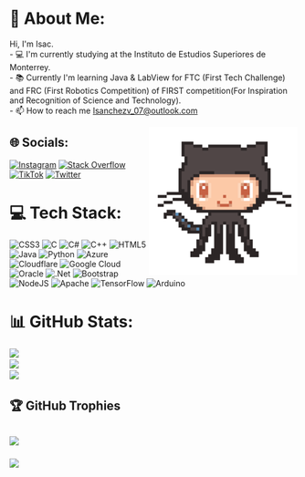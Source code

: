 # 💫 About Me:
Hi, I'm Isac.<br>- 💻 I'm currently studying at the Instituto de Estudios Superiores de Monterrey. <br>- 📚 Currently I'm learning Java & LabView for FTC (First Tech Challenge) and FRC (First Robotics Competition) of FIRST competition(For Inspiration and Recognition of Science and Technology).<br>- 📫 How to reach me Isanchezv_07@outlook.com

<img  align="right" alt="Coding" width="260" src="monadance.gif">

## 🌐 Socials:
[![Instagram](https://img.shields.io/badge/Instagram-%23E4405F.svg?logo=Instagram&logoColor=white)](https://instagram.com/_isanchezv_) [![Stack Overflow](https://img.shields.io/badge/-Stackoverflow-FE7A16?logo=stack-overflow&logoColor=white)](https://stackoverflow.com/users/20195354) [![TikTok](https://img.shields.io/badge/TikTok-%23000000.svg?logo=TikTok&logoColor=white)](https://tiktok.com/@isacsanchez40) [![Twitter](https://img.shields.io/badge/Twitter-%231DA1F2.svg?logo=Twitter&logoColor=white)](https://twitter.com/IsacSan81327100) 

# 💻 Tech Stack:
![CSS3](https://img.shields.io/badge/css3-%231572B6.svg?style=flat&logo=css3&logoColor=white) ![C](https://img.shields.io/badge/c-%2300599C.svg?style=flat&logo=c&logoColor=white) ![C#](https://img.shields.io/badge/c%23-%23239120.svg?style=flat&logo=c-sharp&logoColor=white) ![C++](https://img.shields.io/badge/c++-%2300599C.svg?style=flat&logo=c%2B%2B&logoColor=white) ![HTML5](https://img.shields.io/badge/html5-%23E34F26.svg?style=flat&logo=html5&logoColor=white) ![Java](https://img.shields.io/badge/java-%23ED8B00.svg?style=flat&logo=java&logoColor=white) ![Python](https://img.shields.io/badge/python-3670A0?style=flat&logo=python&logoColor=ffdd54) ![Azure](https://img.shields.io/badge/azure-%230072C6.svg?style=flat&logo=azure-devops&logoColor=white) ![Cloudflare](https://img.shields.io/badge/Cloudflare-F38020?style=flat&logo=Cloudflare&logoColor=white) ![Google Cloud](https://img.shields.io/badge/Google%20Cloud-%234285F4.svg?style=flat&logo=google-cloud&logoColor=white) ![Oracle](https://img.shields.io/badge/Oracle-F80000?style=flat&logo=oracle&logoColor=white) ![.Net](https://img.shields.io/badge/.NET-5C2D91?style=flat&logo=.net&logoColor=white) ![Bootstrap](https://img.shields.io/badge/bootstrap-%23563D7C.svg?style=flat&logo=bootstrap&logoColor=white) ![NodeJS](https://img.shields.io/badge/node.js-6DA55F?style=flat&logo=node.js&logoColor=white) ![Apache](https://img.shields.io/badge/apache-%23D42029.svg?style=flat&logo=apache&logoColor=white) ![TensorFlow](https://img.shields.io/badge/TensorFlow-%23FF6F00.svg?style=flat&logo=TensorFlow&logoColor=white) ![Arduino](https://img.shields.io/badge/-Arduino-00979D?style=flat&logo=Arduino&logoColor=white)
# 📊 GitHub Stats:
![](https://github-readme-stats.vercel.app/api?username=Isanchezv07&theme=dark&hide_border=false&include_all_commits=false&count_private=false)<br/>
![](https://github-readme-streak-stats.herokuapp.com/?user=Isanchezv07&theme=dark&hide_border=false)<br/>
![](https://github-readme-stats.vercel.app/api/top-langs/?username=Isanchezv07&theme=dark&hide_border=false&include_all_commits=false&count_private=false&layout=compact)

## 🏆 GitHub Trophies
![](https://github-profile-trophy.vercel.app/?username=Isanchezv07&theme=radical&no-frame=false&no-bg=true&margin-w=4)
---
[![](https://visitcount.itsvg.in/api?id=Isanchezv07&icon=0&color=0)](https://visitcount.itsvg.in)
